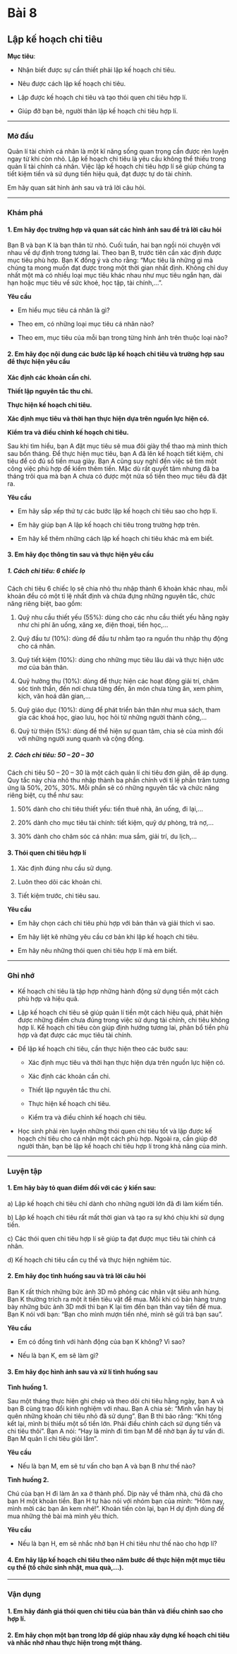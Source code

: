 # Bài 8
## Lập kế hoạch chi tiêu

**Mục tiêu**:

*   Nhận biết được sự cần thiết phải lập kế hoạch chi tiêu.

*   Nêu được cách lập kế hoạch chi tiêu.

*   Lập được kế hoạch chi tiêu và tạo thói quen chi tiêu hợp lí.

*   Giúp đỡ bạn bè, người thân lập kế hoạch chi tiêu hợp lí.

---

### Mở đầu

Quản lí tài chính cá nhân là một kĩ năng sống quan trọng cần được rèn luyện ngay từ khi còn nhỏ. Lập kế hoạch chi tiêu là yêu cầu không thể thiếu trong quản lí tài chính cá nhân. Việc lập kế hoạch chi tiêu hợp lí sẽ giúp chúng ta tiết kiệm tiền và sử dụng tiền hiệu quả, đạt được tự do tài chính.

Em hãy quan sát hình ảnh sau và trả lời câu hỏi.

---

### Khám phá
#### 1. Em hãy đọc trường hợp và quan sát các hình ảnh sau để trả lời câu hỏi

Bạn B và bạn K là bạn thân từ nhỏ. Cuối tuần, hai bạn ngồi nói chuyện với nhau về dự định trong tương lai. Theo bạn B, trước tiên cần xác định được mục tiêu phù hợp. Bạn K đồng ý và cho rằng: “Mục tiêu là những gì mà chúng ta mong muốn đạt được trong một thời gian nhất định. Không chỉ duy nhất một mà có nhiều loại mục tiêu khác nhau như mục tiêu ngắn hạn, dài hạn hoặc mục tiêu về sức khoẻ, học tập, tài chính,...”.

**Yêu cầu**

*   Em hiểu mục tiêu cá nhân là gì?

*   Theo em, có những loại mục tiêu cá nhân nào?

*   Theo em, mục tiêu của mỗi bạn trong từng hình ảnh trên thuộc loại nào?

#### 2. Em hãy đọc nội dung các bước lập kế hoạch chi tiêu và trường hợp sau để thực hiện yêu cầu

**Xác định các khoản cần chi.**

**Thiết lập nguyên tắc thu chi.**

**Thực hiện kế hoạch chi tiêu.**

**Xác định mục tiêu và thời hạn thực hiện dựa trên nguồn lực hiện có.**

**Kiểm tra và điều chỉnh kế hoạch chi tiêu.**

Sau khi tìm hiểu, bạn A đặt mục tiêu sẽ mua đôi giày thể thao mà mình thích sau bốn tháng. Để thực hiện mục tiêu, bạn A đã lên kế hoạch tiết kiệm, chi tiêu để có đủ số tiền mua giày. Bạn A cũng suy nghĩ đến việc sẽ tìm một công việc phù hợp để kiếm thêm tiền. Mặc dù rất quyết tâm nhưng đã ba tháng trôi qua mà bạn A chưa có được một nửa số tiền theo mục tiêu đã đặt ra.

**Yêu cầu**

*   Em hãy sắp xếp thứ tự các bước lập kế hoạch chi tiêu sao cho hợp lí.

*   Em hãy giúp bạn A lập kế hoạch chi tiêu trong trường hợp trên.

*   Em hãy kể thêm những cách lập kế hoạch chi tiêu khác mà em biết.

#### 3. Em hãy đọc thông tin sau và thực hiện yêu cầu

##### 1. Cách chi tiêu: 6 chiếc lọ

Cách chi tiêu 6 chiếc lọ sẽ chia nhỏ thu nhập thành 6 khoản khác nhau, mỗi khoản đều có một tỉ lệ nhất định và chứa đựng những nguyên tắc, chức năng riêng biệt, bao gồm:
1.  Quỹ nhu cầu thiết yếu (55%): dùng cho các nhu cầu thiết yếu hằng ngày như chi phí ăn uống, xăng xe, điện thoại, tiền học,...

2.  Quỹ đầu tư (10%): dùng để đầu tư nhằm tạo ra nguồn thu nhập thụ động cho cá nhân.

3.  Quỹ tiết kiệm (10%): dùng cho những mục tiêu lâu dài và thực hiện ước mơ của bản thân.

4.  Quỹ hưởng thụ (10%): dùng để thực hiện các hoạt động giải trí, chăm sóc tinh thần, đến nơi chưa từng đến, ăn món chưa từng ăn, xem phim, kịch, văn hoá dân gian,...

5.  Quỹ giáo dục (10%): dùng để phát triển bản thân như mua sách, tham gia các khoá học, giao lưu, học hỏi từ những người thành công,...

6.  Quỹ từ thiện (5%): dùng để thể hiện sự quan tâm, chia sẻ của mình đối với những người xung quanh và cộng đồng.

##### 2. Cách chi tiêu: 50 – 20 – 30

Cách chi tiêu 50 – 20 – 30 là một cách quản lí chi tiêu đơn giản, dễ áp dụng. Quy tắc này chia nhỏ thu nhập thành ba phần chính với tỉ lệ phần trăm tương ứng là 50%, 20%, 30%. Mỗi phần sẽ có những nguyên tắc và chức năng riêng biệt, cụ thể như sau:
1.  50% dành cho chi tiêu thiết yếu: tiền thuê nhà, ăn uống, đi lại,...

2.  20% dành cho mục tiêu tài chính: tiết kiệm, quỹ dự phòng, trả nợ,...

3.  30% dành cho chăm sóc cá nhân: mua sắm, giải trí, du lịch,...

#### 3. Thói quen chi tiêu hợp lí

1.  Xác định đúng nhu cầu sử dụng.

2.  Luôn theo dõi các khoản chi.

3.  Tiết kiệm trước, chi tiêu sau.

**Yêu cầu**

*   Em hãy chọn cách chi tiêu phù hợp với bản thân và giải thích vì sao.

*   Em hãy liệt kê những yêu cầu cơ bản khi lập kế hoạch chi tiêu.

*   Em hãy nêu những thói quen chi tiêu hợp lí mà em biết.

---

### Ghi nhớ

*   Kế hoạch chi tiêu là tập hợp những hành động sử dụng tiền một cách phù hợp và hiệu quả.

*   Lập kế hoạch chi tiêu sẽ giúp quản lí tiền một cách hiệu quả, phát hiện được những điểm chưa đúng trong việc sử dụng tài chính, chi tiêu không hợp lí. Kế hoạch chi tiêu còn giúp định hướng tương lai, phân bổ tiền phù hợp và đạt được các mục tiêu tài chính.

*   Để lập kế hoạch chi tiêu, cần thực hiện theo các bước sau:
    *   Xác định mục tiêu và thời hạn thực hiện dựa trên nguồn lực hiện có.

    *   Xác định các khoản cần chi.

    *   Thiết lập nguyên tắc thu chi.

    *   Thực hiện kế hoạch chi tiêu.

    *   Kiểm tra và điều chỉnh kế hoạch chi tiêu.

*   Học sinh phải rèn luyện những thói quen chi tiêu tốt và lập được kế hoạch chi tiêu cho cá nhân một cách phù hợp. Ngoài ra, cần giúp đỡ người thân, bạn bè lập kế hoạch chi tiêu hợp lí trong khả năng của mình.

---

### Luyện tập
#### 1. Em hãy bày tỏ quan điểm đối với các ý kiến sau:

a) Lập kế hoạch chi tiêu chỉ dành cho những người lớn đã đi làm kiếm tiền.

b) Lập kế hoạch chi tiêu rất mất thời gian và tạo ra sự khó chịu khi sử dụng tiền.

c) Các thói quen chi tiêu hợp lí sẽ giúp ta đạt được mục tiêu tài chính cá nhân.

d) Kế hoạch chi tiêu cần cụ thể và thực hiện nghiêm túc.

#### 2. Em hãy đọc tình huống sau và trả lời câu hỏi

Bạn K rất thích những bức ảnh 3D mô phỏng các nhân vật siêu anh hùng. Bạn K thường trích ra một ít tiền tiêu vặt để mua. Mỗi khi có bản hàng trưng bày những bức ảnh 3D mới thì bạn K lại tìm đến bạn thân vay tiền để mua. Bạn K nói với bạn: “Bạn cho mình mượn tiền nhé, mình sẽ gửi trả bạn sau”.

**Yêu cầu**

*   Em có đồng tình với hành động của bạn K không? Vì sao?

*   Nếu là bạn K, em sẽ làm gì?

#### 3. Em hãy đọc hình ảnh sau và xử lí tình huống sau

**Tình huống 1.**

Sau một tháng thực hiện ghi chép và theo dõi chi tiêu hằng ngày, bạn A và bạn B cùng trao đổi kinh nghiệm với nhau. Bạn A chia sẻ: “Mình vẫn hay bị quên những khoản chi tiêu nhỏ đã sử dụng”. Bạn B thì bảo rằng: “Khi tổng kết lại, mình bị thiếu một số tiền lớn. Phải điều chỉnh cách sử dụng tiền và chi tiêu thôi”. Bạn A nói: “Hay là mình đi tìm bạn M để nhờ bạn ấy tư vấn đi. Bạn M quản lí chi tiêu giỏi lắm”.

**Yêu cầu**

*   Nếu là bạn M, em sẽ tư vấn cho bạn A và bạn B như thế nào?

**Tình huống 2.**

Chú của bạn H đi làm ăn xa ở thành phố. Dịp này về thăm nhà, chú đã cho bạn H một khoản tiền. Bạn H tự hào nói với nhóm bạn của mình: “Hôm nay, mình mời các bạn ăn kem nhé!”. Khoản tiền còn lại, bạn H dự định dùng để mua những thẻ bài mà mình yêu thích.

**Yêu cầu**

*   Nếu là bạn H, em sẽ nhắc nhở bạn H chi tiêu như thế nào cho hợp lí?

#### 4. Em hãy lập kế hoạch chi tiêu theo năm bước để thực hiện một mục tiêu cụ thể (tổ chức sinh nhật, mua quà,...).

---

### Vận dụng
#### 1. Em hãy đánh giá thói quen chi tiêu của bản thân và điều chỉnh sao cho hợp lí.

#### 2. Em hãy chọn một bạn trong lớp để giúp nhau xây dựng kế hoạch chi tiêu và nhắc nhở nhau thực hiện trong một tháng.

